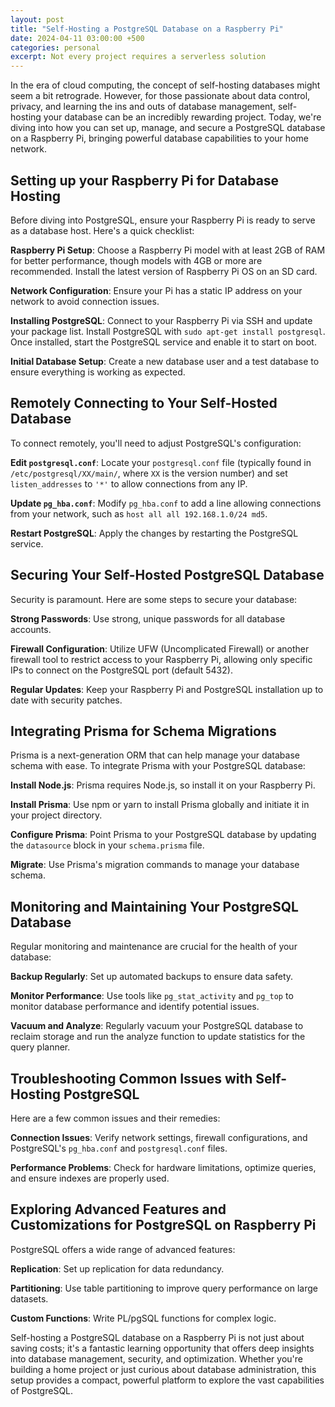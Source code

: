 ```yaml
---
layout: post
title: "Self-Hosting a PostgreSQL Database on a Raspberry Pi"
date: 2024-04-11 03:00:00 +500
categories: personal
excerpt: Not every project requires a serverless solution
---
```


In the era of cloud computing, the concept of self-hosting databases might seem a bit retrograde. However, for those passionate about data control, privacy, and learning the ins and outs of database management, self-hosting your database can be an incredibly rewarding project. Today, we're diving into how you can set up, manage, and secure a PostgreSQL database on a Raspberry Pi, bringing powerful database capabilities to your home network.

## Setting up your Raspberry Pi for Database Hosting

Before diving into PostgreSQL, ensure your Raspberry Pi is ready to serve as a database host. Here's a quick checklist:

**Raspberry Pi Setup**: Choose a Raspberry Pi model with at least 2GB of RAM for better performance, though models with 4GB or more are recommended. Install the latest version of Raspberry Pi OS on an SD card.

**Network Configuration**: Ensure your Pi has a static IP address on your network to avoid connection issues.

**Installing PostgreSQL**: Connect to your Raspberry Pi via SSH and update your package list. Install PostgreSQL with `sudo apt-get install postgresql`. Once installed, start the PostgreSQL service and enable it to start on boot.

**Initial Database Setup**: Create a new database user and a test database to ensure everything is working as expected.

## Remotely Connecting to Your Self-Hosted Database

To connect remotely, you'll need to adjust PostgreSQL's configuration:

**Edit `postgresql.conf`**: Locate your `postgresql.conf` file (typically found in `/etc/postgresql/XX/main/`, where `XX` is the version number) and set `listen_addresses` to `'*'` to allow connections from any IP.

**Update `pg_hba.conf`**: Modify `pg_hba.conf` to add a line allowing connections from your network, such as `host all all 192.168.1.0/24 md5`.

**Restart PostgreSQL**: Apply the changes by restarting the PostgreSQL service.

## Securing Your Self-Hosted PostgreSQL Database

Security is paramount. Here are some steps to secure your database:

**Strong Passwords**: Use strong, unique passwords for all database accounts.

**Firewall Configuration**: Utilize UFW (Uncomplicated Firewall) or another firewall tool to restrict access to your Raspberry Pi, allowing only specific IPs to connect on the PostgreSQL port (default 5432).

**Regular Updates**: Keep your Raspberry Pi and PostgreSQL installation up to date with security patches.

## Integrating Prisma for Schema Migrations

Prisma is a next-generation ORM that can help manage your database schema with ease. To integrate Prisma with your PostgreSQL database:

**Install Node.js**: Prisma requires Node.js, so install it on your Raspberry Pi.

**Install Prisma**: Use npm or yarn to install Prisma globally and initiate it in your project directory.

**Configure Prisma**: Point Prisma to your PostgreSQL database by updating the `datasource` block in your `schema.prisma` file.

**Migrate**: Use Prisma's migration commands to manage your database schema.

## Monitoring and Maintaining Your PostgreSQL Database

Regular monitoring and maintenance are crucial for the health of your database:

**Backup Regularly**: Set up automated backups to ensure data safety.

**Monitor Performance**: Use tools like `pg_stat_activity` and `pg_top` to monitor database performance and identify potential issues.

**Vacuum and Analyze**: Regularly vacuum your PostgreSQL database to reclaim storage and run the analyze function to update statistics for the query planner.

## Troubleshooting Common Issues with Self-Hosting PostgreSQL

Here are a few common issues and their remedies:

**Connection Issues**: Verify network settings, firewall configurations, and PostgreSQL's `pg_hba.conf` and `postgresql.conf` files.

**Performance Problems**: Check for hardware limitations, optimize queries, and ensure indexes are properly used.

## Exploring Advanced Features and Customizations for PostgreSQL on Raspberry Pi

PostgreSQL offers a wide range of advanced features:

**Replication**: Set up replication for data redundancy.

**Partitioning**: Use table partitioning to improve query performance on large datasets.

**Custom Functions**: Write PL/pgSQL functions for complex logic.

Self-hosting a PostgreSQL database on a Raspberry Pi is not just about saving costs; it's a fantastic learning opportunity that offers deep insights into database management, security, and optimization. Whether you're building a home project or just curious about database administration, this setup provides a compact, powerful platform to explore the vast capabilities of PostgreSQL.
